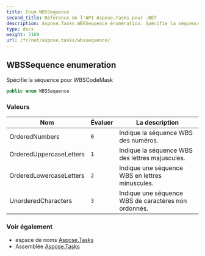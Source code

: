 ```yaml
---
title: Enum WBSSequence
second_title: Référence de l'API Aspose.Tasks pour .NET
description: Aspose.Tasks.WBSSequence énumération. Spécifie la séquence pour WBSCodeMask
type: docs
weight: 3160
url: /fr/net/aspose.tasks/wbssequence/
---
```

## WBSSequence enumeration

Spécifie la séquence pour WBSCodeMask

```csharp
public enum WBSSequence
```

### Valeurs

| Nom | Évaluer | La description |
| --- | --- | --- |
| OrderedNumbers | `0` | Indique la séquence WBS des numéros. |
| OrderedUppercaseLetters | `1` | Indique la séquence WBS des lettres majuscules. |
| OrderedLowercaseLetters | `2` | Indique une séquence WBS en lettres minuscules. |
| UnorderedCharacters | `3` | Indique une séquence WBS de caractères non ordonnés. |

### Voir également

* espace de noms [Aspose.Tasks](../../aspose.tasks/)
* Assemblée [Aspose.Tasks](../../)


